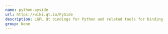 ```yaml
---
name: python-pyside
url: https://wiki.qt.io/PySide
description: LGPL Qt bindings for Python and related tools for binding generation (Python 3 version) URL : https://wiki.qt.io/PySide Groups : None
group: None
---
```

